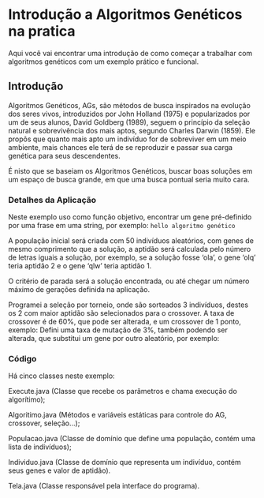 # Introdução a Algoritmos Genéticos na pratica
Aqui você vai encontrar uma introdução de como começar a trabalhar com algoritmos genéticos com um exemplo prático e funcional.

## Introdução

  Algoritmos Genéticos, AGs, são métodos de busca inspirados na evolução dos seres vivos, introduzidos por John Holland (1975) e popularizados por um de seus alunos, David Goldberg (1989), seguem o princípio da seleção natural e sobrevivência dos mais aptos, segundo Charles Darwin (1859). Ele propôs que quanto mais apto um indivíduo for de sobreviver em um meio ambiente, mais chances ele terá de se reproduzir e passar sua carga genética para seus descendentes.

É nisto que se baseiam os Algoritmos Genéticos, buscar boas soluções em um espaço de busca grande, em que uma busca pontual seria muito cara.

### Detalhes da Aplicação

Neste exemplo uso como função objetivo, encontrar um gene pré-definido por uma frase em uma string, por exemplo:  `hello algoritmo genético`

A população inicial será criada com 50 indivíduos aleatórios, com genes de mesmo comprimento que a solução, a aptidão será calculada pelo número de letras iguais a solução, por exemplo, se a solução fosse ‘ola’, o gene ‘olq’ teria aptidão 2 e o gene ‘qlw’ teria aptidão 1.

O critério de parada será a solução encontrada, ou até chegar um número máximo de gerações definida na aplicação.

Programei a seleção por torneio, onde são sorteados 3 indivíduos, destes os 2 com maior aptidão são selecionados para o crossover. A taxa de crossover é de 60%, que pode ser alterada, e um crossover de 1 ponto, exemplo:
Defini uma taxa de mutação de 3%, também podendo ser alterada, que substitui um gene por outro aleatório, por exemplo:

### Código

Há cinco classes neste exemplo:

Execute.java (Classe que recebe os parâmetros e chama execução do algorítimo);

Algoritimo.java (Métodos e variáveis estáticas para controle do AG, crossover, seleção…);

Populacao.java (Classe de domínio que define uma população, contém uma lista de indivíduos);

Individuo.java (Classe de domínio que representa um indivíduo, contém seus genes e valor de aptidão).

Tela.java (Classe responsável pela interface do programa).
